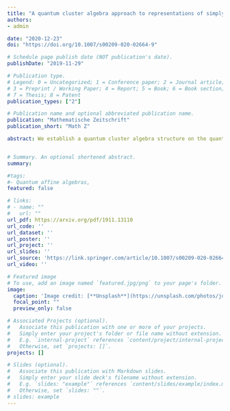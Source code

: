 ```yaml
---
title: "A quantum cluster algebra approach to representations of simply-laced quantum affine algebras"
authors:
- admin

date: "2020-12-23"
doi: "https://doi.org/10.1007/s00209-020-02664-9"

# Schedule page publish date (NOT publication's date).
publishDate: "2019-11-29"

# Publication type.
# Legend: 0 = Uncategorized; 1 = Conference paper; 2 = Journal article;
# 3 = Preprint / Working Paper; 4 = Report; 5 = Book; 6 = Book section;
# 7 = Thesis; 8 = Patent
publication_types: ["2"]

# Publication name and optional abbreviated publication name.
publication: "Mathematische Zeitschrift"
publication_short: "Math Z"

abstract: We establish a quantum cluster algebra structure on the quantum Grothendieck ring of a certain monoidal subcategory of the category of finite-dimensional representations of a simply-laced quantum affine algebra. Moreover, the (q,t)-characters of certain irreducible representations, among which fundamental representations, are obtained as quantum cluster variables. This approach gives a new algorithm to compute these (q,t)-characters. As an application, we prove that the quantum Grothendieck ring of a larger category of representations of the Borel subalgebra of the quantum affine algebra, defined in a previous work as a quantum cluster algebra, contains indeed the well-known quantum Grothendieck ring of the category of finite-dimensional representations. Finally, we display our algorithm on a concrete example.


# Summary. An optional shortened abstract.
summary: 

#tags:
#- Quantum affine algebras, 
featured: false

# links:
# - name: ""
#   url: ""
url_pdf: https://arxiv.org/pdf/1911.13110
url_code: ''
url_dataset: ''
url_poster: ''
url_project: ''
url_slides: ''
url_source: 'https://link.springer.com/article/10.1007/s00209-020-02664-9'
url_video: ''

# Featured image
# To use, add an image named `featured.jpg/png` to your page's folder. 
image:
  caption: 'Image credit: [**Unsplash**](https://unsplash.com/photos/jdD8gXaTZsc)'
  focal_point: ""
  preview_only: false

# Associated Projects (optional).
#   Associate this publication with one or more of your projects.
#   Simply enter your project's folder or file name without extension.
#   E.g. `internal-project` references `content/project/internal-project/index.md`.
#   Otherwise, set `projects: []`.
projects: []

# Slides (optional).
#   Associate this publication with Markdown slides.
#   Simply enter your slide deck's filename without extension.
#   E.g. `slides: "example"` references `content/slides/example/index.md`.
#   Otherwise, set `slides: ""`.
# slides: example
---
```






